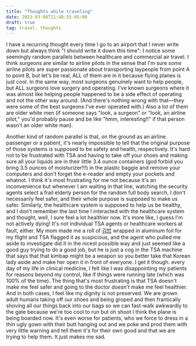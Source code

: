```yaml
---
title: "Thoughts while traveling"
date: 2023-03-08T21:48:55-05:00
draft: true
tag: travel, thoughts
---
```


I have a recurring thought every time I go to an airport that I never write down but always think "I should write it down this time": I notice some seemingly random parallels between healthcare and commercial air travel. I think surgeons are similar to airline pilots in the sense that I'm sure *some* airline pilots are super passionate about transporting laypeople from point A to point B, but let's be real, ALL of them are in it because flying planes is just cool. In the same way, most surgeons genuinely want to help people, but ALL surgeons love surgery and operating. I've known surgeons where it was almost like helping people happened to be a side effect of operating and not the other way around. (And there's nothing wrong with that—they were some of the best surgeons I've ever operated with.) Also a lot of them are older white men (if someone says "look, a surgeon" or "look, an airline pilot," you'd probably pause and be like "hmm, interesting!!" if that person wasn't an older white man).

Another kind of random parallel is that, on the ground as an airline passenger or a patient, it's nearly impossible to tell that the original purpose of those systems is supposed to be safety and health, respectively. It's hard not to be frustrated with TSA and having to take off your shoes and making sure all your liquids are in their little 3.4 ounce containers (god forbid you bring 3.5 ounces of moisturizer!!!) in the plastic baggie and remove your computers and don't forget the e-reader and empty your pockets and whatnot. I think it's most frustrating for me not because it's an inconvenience but whenever I am waiting in that line, watching the security agents select a frail elderly person for the random full body search, I don't necessarily feel safer, and their whole purpose is supposed to make us safer. Similarly, the healthcare system is supposed to help us be healthy, and I don't remember the last time I interacted with the healthcare system and thought, well, I sure feel a lot healthier now. It's more like, I guess I'm not actively dying! It's not individual TSA agents or healthcare workers at fault, either. My mom made me a roll of [김밥](https://www.koreanbapsang.com/gimbapkimbap-korean-dried-seaweed-rolls/) wrapped in aluminum foil for my flight and TSA flagged it as suspicious, and the agent who pulled me aside to investigate did it in the nicest possible way and just seemed like a good guy trying to do a good job, but he is just a cog in the TSA machine that says that that kimbap might be a weapon so you better take that Korean lady aside and make her open it in front of everyone. I get it though. every day of my life in clinical medicine, I felt like I was disappointing my patients for reasons beyond my control, like if things were running late (which was 100% of the time). The thing that's most frustrating is that TSA doesn't make me feel safer and going to the doctor doesn't make me feel healthier. And in both cases, I feel like my dignity is not preserved. We are grown adult humans taking off our shoes and being groped and then frantically shoving all our things back into our bags so we can fast-walk awkwardly to the gate because we're too cool to run but oh shoot I think the plane is being boarded now. It's even worse for patients, who we force to dress in a thin ugly gown with their butt hanging out and we poke and prod them with very little warning and tell them it's for their own good and that we are trying to help them. It just makes me sad.

